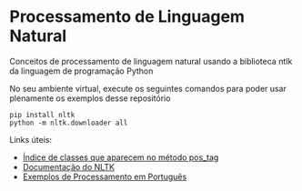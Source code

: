 # Processamento de Linguagem Natural
Conceitos de processamento de linguagem natural usando a biblioteca ntlk da linguagem de programação Python

No seu ambiente virtual, execute os seguintes comandos para poder usar plenamente os exemplos desse repositório
```
pip install nltk
python -m nltk.downloader all
```

Links úteis:
- [Índice de classes que aparecem no método pos_tag](https://cs.nyu.edu/grishman/jet/guide/PennPOS.html)
- [Documentação do NLTK](http://www.nltk.org/)
- [Exemplos de Processamento em Português](http://www.nltk.org/howto/portuguese_en.html)
